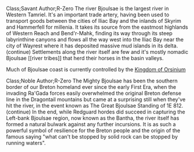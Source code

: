  
Class;Savant Author;R-Zero
The river Bjoulsae is the largest river in Western Tamriel. It's an important trade artery, having been used to transport goods between the cities of Iliac Bay and the inlands of Skyrim and Hammerfell for millenia. It takes its source from the eastmost highlands of Western Reach and Bend'r-Mahk, finding its way through its steep labyrinthine canyons and flows all the way west into the Iliac Bay near the city of Wayrest where it has deposited massive mud islands in its delta. 
(continue)
Settlements along the river itself are few and it's mostly nomadic Bjoulsae [[river tribes]] that herd their horses in the basin valleys. 

Much of Bjoulsae coast is currently controlled by the [Kingdom of Orsinium](Kingdom%20of%20Orsinium)


Class;Noble Author;R-Zero
The Mighty Bjoulsae has been the southern border of our Breton homeland ever since the early First Era, when the invading Ra'Gada forces easily overwhelmed the original Breton defense line in the Dragontail mountains but came at a surprising still when they've hit the river, in the event known as The Great Bjoulsae Standing of 1E 812. 
(continue)
In the end, while Redguard hordes did succeed in capturing the Left-bank Bjoulsae  region, now known as the Bantha, the river itself has formed a natural bulwark against any further incursions. It is as such a powerful symbol of resilience for the Breton people and the origin of the famous saying "what can't be stopped by solid rock can be stopped by running waters".